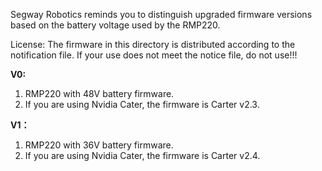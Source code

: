 
Segway Robotics reminds you to distinguish upgraded firmware versions based on the battery voltage used by the RMP220.

License: The firmware in this directory is distributed according to the notification file. If your use does not meet the notice file, do not use!!!

**V0:**

1. RMP220 with 48V battery firmware.
2. If you are using Nvidia Cater, the firmware is Carter v2.3.

**V1：**
1. RMP220 with 36V battery firmware.
2. If you are using Nvidia Cater, the firmware is Carter v2.4.

